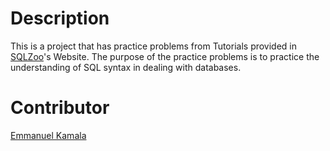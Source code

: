 # Description
This is a project that has practice problems from Tutorials provided in <a href="https://sqlzoo.net/wiki/SQL_Tutorial">SQLZoo</a>'s Website. The purpose of the practice problems is to practice the understanding of SQL syntax in dealing with databases.

# Contributor
<a href="http://github.com/emmanuelkamala">Emmanuel Kamala</a>
